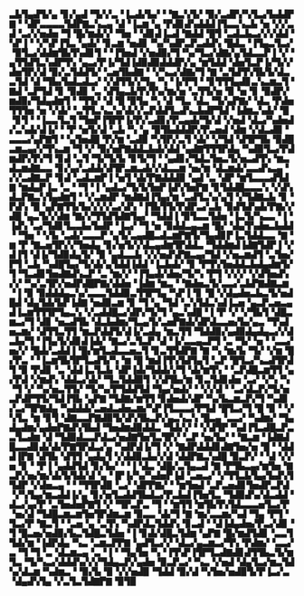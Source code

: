 ▃▙▜▄▟▜▞▄▝▊▞▄▟▝▜▞▞▃▝▐▃▟▞▙▞▝▝▇▃▚▜▞▝▉▞▃▟▛▞▚▜▃▞▙▟▟▛▇▝▝▟▛▃▃▃▃▜▟▛▇▃▚▃▄▝▟▝▐▃▆▝▄▝▛▟▊▟▚▟▟▟▐▜▃▃▚▃▙▝▅▝▞▞▃▟▝▃▞▞▅▟▅▝▜▝█▞▆▟▞▞▝▜▅▝▝▟▊▟▐▃▟▝▇▟▟▝█▜▝▃▟▃▙▃▞▞▞▟▟▝▚▛▐▝▝▞▚▛▐▜▃▝▄▟▞▝▊▃▆▝▅▟▊▝▚▞▚▟▛▃▛▃▟▟▚▝█▟▃▝▐▜▄▃▜▃▞▝▉▜▃▞▟▟▆▜▙▜▚▟▊▜▝▝▐▜▅▟▝▞▅▟▉▞▜▝▚▞▜▃▞▟▇▞▄▜▟▃▃▛▐▝▞▝▄▜▜▟▜▃▚▟▛▜▚▝▄▃▞▛▐▞▜▟▐▟▉▟▉▟▟▟▛▞▄▝▆▜▟▟▝▟▅▜▃▛▐▞▜▞▞▟▅▜▛▞▟▝▉▞▃▜▟▟▜▞▝▃▅▜▙▟▇▝▝▞▚▃▞▟▇▞▜▝▇▝▃▜▟▜▚▜▙▜▞▟▃▃▜▟▝▟▝▜▙▞▙▟▃▟▃▞▝▞▟▜▜▞▞▜▄▝▚▝▐▞▛▜▝▝▊▜▜▜▄▟▊▃▚▃▆▃▜▝▇▟▝▃▛▜▟▝▊▝▉▟▊▝▃▝▟▜▄▃▙▜▚▜▚▞▆▞▅▝▃▜▜▞▅▝▉▝▅▝▊▝▉▟▛▞▆▟▉▞▜▟▄▟▆▜▝▝▜▜▞▝▟▝█▝▉▜▄▝▚▝▟▝▜▃▝▟▃▝▜▞▄▛▇▞▝▟▃▝▛▟▅▜▜▜▅▝▅▝▞▟▞▝▃▜▜▃▚▃▚▞▟▞▞▃▛▟▟▜▃▟▚▃▙▟▛▜▟▝▐▟▆▃▚▟▞▝█▝▊▜▝▝▐▃▃▜▃▜▝▜▅▛▐▜▛▛▐▞▛▞▃▟▊▞▛▃▄▟▞▜▞▟▝▞▅▟▝▟▃▞▚▟▅▟▞▃▚▟▞▟▐▞▝▝▛▝▅▜▞▟▝▃▙▝▚▝▄▝▉▜▙▟▟▟▛▞▛▃▅▟▝▟▆▝▞▟▃▟▉▝▃▃▃▞▄▛▇▜▝▝▄▜▅▟█▝▛▞▆▝▃▟▉▝▚▜▛▞▃▜▝▟▞▝▞▜▟▝▟▜▛▜▙▝▉▟█▃▆▃▄▞▞▜▚▃▆▝▜▝▞▝▉▞▅▛▇▟▟▃▙▟▞▟▟▝▄▟▇▜▜▜▛▟▄▝▚▟▉▜▃▞▛▟▆▟▛▞▛▞▜▝▊▟▝▃▜▝▜▞▜▞▙▝▊▜▞▜▝▝▄▟▊▞▜▟▃▜▅▃▜▞▅▃▟▜▚▝▆▃▟▃▆▟▇▃▃▝▊▞▄▞▃▟▟▞▟▜▛▃▆▃▟▞▞▟▃▃▆▝▅▞▆▝▟▃▆▟▞▃▃▟▚▃▄▝▞▞▃▟▇▃▛▝▊▟▝▃▟▃▆▛▐▝▅▜▝▟▞▛▇▟▟▟▉▝▄▟▝▃▝▟▛▝▆▜▃▃▃▟▜▟▇▝▆▟▄▛▐▃▝▃▝▝▜▝▐▝▄▟▃▞▜▞▙▜▅▛▐▟▚▜▅▛▇▝▊▜▟▟█▃▃▃▚▝▞▟▚▟▃▛▇▃▚▜▄▟▆▜▝▝▞▃▆▟▛▝▆▟▇▟▐▜▄▞▆▝▃▟▜▃▚▞▄▜▝▞▜▟▇▃▙▝▊▝▛▟▚▝█▝▄▛▇▜▜▞▙▞▞▞▞▃▞▟▚▝▐▜▙▜▜▞▛▟▛▃▞▃▙▝▉▟▜▟▚▟▞▛▇▞▞▟█▝▄▃▜▞▞▟▆▝▇▞▞▜▜▟▜▟▇▜▄▞▝▜▟▟▐▝▉▜▃▃▜▟▅▝▐▃▜▞▚▃▃▝▐▝▐▟▚▝▃▞▜▟▊▜▃▃▙▞▙▟▛▝▐▃▞▝▜▝▅▝▉▟▟▃▄▃▆▝█▞▝▟▄▜▚▟▅▃▙▟▟▝▝▜▅▝▝▞▙▝▃▟▞▃▃▃▛▝▄▜▞▃▄▟█▃▟▃▆▛▇▜▞▜▄▟▊▛▐▃▜▟▟▃▃▝▇▝▆▝▛▝▇▃▅▜▛▞▞▜▅▟▄▝▊▞▅▜▞▞▟▃▄▟▆▜▛▟▟▃▝▜▟▟▆▟▐▟▇▜▟▛▐▝▞▟▐▜▝▟▐▞▜▟▉▟▄▜▞▝▉▝▄▟▃▃▙▝▞▞▅▟▚▛▇▃▄▞▜▟▝▞▅▃▆▟▜▝▃▜▅▞▛▜▝▃▙▝▚▟█▜▄▞▜▞▟▞▄▜▟▟▐▟▟▝▐▃▙▟▞▝▊▝▛▜▚▜▅▟▟▃▙▟▄▟▆▜▞▜▝▜▃▟▊▜▅▟▇▟▚▃▛▝▃▝▆▞▞▝▐▜▄▟▞▟▅▞▜▞▚▝▛▜▝▞▞▞▝▞▟▜▅▟▚▞▞▝▚▞▃▜▛▞▅▟▛▟█▛▇▞▟▟▅▝▐▟▆▝▆▃▝▝▇▟▅▃▜▞▃▃▞▃▙▛▇▟▇▃▆▝▐▝▉▝▉▟▟▟▄▃▚▞▃▃▃▜▟▟▉▃▜▜▛▜▄▝▚▛▐▝▊▝█▝▞▟▄▟▅▃▙▃▜▞▅▟█▟▝▟▄▜▟▞▙▛▐▟▇▝▅▟▉▃▆▝▊▝▜▝▄▝▜▟▝▃▚▜▟▃▚▟▐▃▅▝▄▃▛▃▅▃▄▟▐▃▆▜▜▜▛▜▄▃▚▝▞▃▟▟█▃▞▟▛▞▜▞▜▝▄▃▚▟█▝▐▝▛▝▞▝▞▜▙▜▝▟█▃▆▃▞▜▝▟▊▝▅▃▟▜▙▝▟▃▙▟▆▞▜▃▄▜▞▃▅▛▇▟▞▟▛▟▃▃▅▞▙▞▄▃▝▜▚▟▅▃▆▞▝▟▜▜▃▜▜▝▆▃▛▟▟▜▞▟▐▞▃▟▄▝▆▃▜▜▝▜▟▟▉▞▄▟▉▟▄▟▄▃▞▞▟▃▙▞▜▝▐▜▄▜▞▟▊▟▐▟▞▝▇▃▞▃▜▃▛▝▟▝▐▞▃▃▄▃▛▜▝▃▝▜▞▝▅▝▝▃▃▞▅▞▞▝█▟▞▃▟▟▐▝█▞▆▜▃▟▃▃▅▃▜▝▊▃▜▜▟▛▇▝▇▝▚▝▆▞▙▝▜▞▝▞▆▝█▞▛▃▝▝▐▃▆▜▙▜▛▜▃▟▜▞▚▝▆▝█▝▆▟▐▜▚▜▟▜▄▜▝▃▛▝█▜▃▞▚▃▟▜▛▟▜▝▉▝▛▟▊▝▃▝▟▟▐▃▜▃▙▝▟▛▐▟▞▜▟▟▞▞▜▝▟▞▆▜▚▝▝▃▛▟█▃▆▜▜▝▄▞▛▟▝▞▆▟▚▝▟▟▃▞▟▞▝▜▃▜▟▟▉▜▝▞▟▜▙▞▆▝▊▃▜▟▊▟▅▝▃▞▝▞▚▝▚▝▜▝▞▝▚▞▅▃▜▜▞▝▜▞▚▞▛▜▟▟▜▟▝▜▄▞▅▟▞▝▝▞▞▟▝▝▃▞▟▃▛▞▜▞▅▃▛▟▛▜▜▞▜▟▐▜▙▝▄▛▇▝▜▟▇▞▆▜▜▝▊▟▅▟▞▟▛▝▚▞▙▃▆▃▛▞▜▝▚▟▊▞▃▞▜▛▇▟▄▝▚▟▟▟▞▃▅▟▃▟▅▃▆▞▚▛▐▜▃▃▃▞▛▜▟▝█▜▃▞▜▝█▝▉▝▝▞▚▜▃▝▆▝▊▜▝▟▇▃▃▛▇▟▉▜▞▟▚▜▙▃▛▞▄▃▚▃▚▝█▃▄▝▃▃▞▝▚▟▆▞▝▜▄▟▄▟▆▞▄▟▅▛▇▟▚▜▙▟▝▜▅▟▆▟▉▟▟▃▝▜▟▞▞▝▝▞▟▜▛▝▚▟▐▜▃▟█▃▛▃▃▜▃▟▆▝▟▝▜▟▉▟▃▃▛▟▃▞▅▟▇▜▅▜▃▜▛▞▝▃▛▝▅▞▙▞▝▝▇▃▆▝▐▟▇▟█▃▃▟▊▟▞▟▞▛▇▜▛▟▃▞▄▝▚▟▛▟▐▞▜▝▞▝▇▟▛▟▟▟▊▟▇▜▅▞▅▝█▝▝▟▟▟▐▛▇▝▟▜▙▝▟▜▜▝▄▟▄▜▝▞▟▟▉▃▙▞▞▟▝▟▟▛▇▃▚▟█▝▉▃▛▞▝▝▟▝▞▞▅▝▊▝▝▛▐▝▄▟▟▜▟▝▊▞▙▞▝▝▐▝▟▃▝▟█▞▃▜▄▃▟▝▇▝▛▜▙▃▄▞▆▜▅▝▇▃▛▞▅▞▆▞▟▞▙▜▟▞▟▝▄▝▐▛▐▞▚▞▚▟▅▛▐▟▝▃▅▃▞▝▞▜▜▃▙▜▄▞▙▟▚▜▜▟▛▝▞▟▅▃▄▝▝▝▜▜▛▟▉▝▃▞▝▟▛▛▇▞▝▝▆▜▅▟▝▃▛▃▅▟▊▜▅▟▛▃▛▟▝▞▚▜▄▞▆▃▟▟▐▞▄▝▊▞▅▜▃▟▟▜▙▟▃▞▛▃▙▟▐▜▅▜▃▝▜▟▉▟▚▞▟▃▟▟▝▟▃▞▄▞▛▝▃▜▅▟▅▛▇▜▝▞▝▜▛▃▛▃▝▜▝▝▆▜▜▝▆▜▙▜▚▜▟▃▃▃▅▜▃▞▛▝▅▞▟▝▜▟█▃▆▃▆▜▅▜▛▟▆▃▆▝▉▃▃▝▟▞▜▝▇▝▆▞▃▃▆▞▚▟▝▜▄▝▛▜▝▜▃▞▛▝▇▃▜▝▝▃▅▝▄▝▃▜▚▝▚▟▛▟▃▜▟▟▚▝▊▃▟▝▝▟▐▟▄▟▅▞▛▃▞▟▊▝▜▝█▃▅▞▅▟▉▞▙▃▜▟█▃▜▟▅▝▐▝▊▟▞▟█▃▜▟▆▝▄▛▇▝█▞▆▟▜▟▊▝▃▃▜▜▟▞▆▝▐▟▛▟▄▝▚▃▝▃▆▃▛▛▇▝▄▟▜▃▞▞▝▟▃▞▄▃▆▃▞▜▚▝▛▟▆▞▝▃▃▞▃▝▜▝▜▝▃▝▟▃▆▃▄▝▃▝▐▝▝▜▄▜▅▝▚▝▐▜▚▛▐▜▛▜▃▟▇▟▊▟▜▜▙▃▜▞▆▜▃▝▜▞▚▃▞▟▟▟▚▞▞▞▜▟▄▃▛▞▄▟▅▝▉▃▛▃▞▝▚▃▝▞▅▟▝▟▄▜▃▞▆▃▜▟▚▞▟▃▆▝▚▟▆▃▝▝▉▞▙▝▉▝▞▞▅▟▉▝▜▟▟▝▉▞▟▝▚▜▅▞▅▟▉▜▞▛▐▃▞▃▝▟▄▟▚▜▄▝▞▃▜▃▜▟▇▛▇▝▉▜▉
